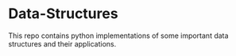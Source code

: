 # Data-Structures

This repo contains python implementations of some important data structures and their applications. 
